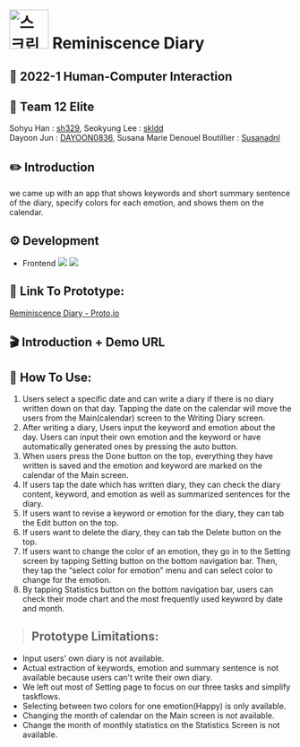 # <img width="70" alt="스크린샷 2022-06-07 오후 7 09 05" src="https://user-images.githubusercontent.com/58158103/172359892-4d07081f-ce45-4197-a4e1-fe8ed402248f.png"> Reminiscence Diary
## 📖 2022-1 Human-Computer Interaction</br>
## 👏 Team 12 Elite</br>
Sohyu Han : [sh329](https://github.com/sh329), Seokyung Lee : [skldd](https://github.com/skldd)</br>
Dayoon Jun : [DAYOON0836](https://github.com/DAYOON0836), Susana Marie Denouel Boutillier : [Susanadnl](https://github.com/Susanadnl)</br>
## ✏️ Introduction 
we came up with an app that shows keywords and short summary sentence of the diary, specify colors for each emotion, and shows them on the calendar.
## ⚙️ Development
* Frontend <img src="https://img.shields.io/badge/React native-61DAFB? style=flat&logo=React&logoColor=white"/> <img src="https://img.shields.io/badge/Expo-000020? style=flat&logo=Expo&logoColor=white"/></br>
## 📎 Link To Prototype:
[Reminiscence Diary - Proto.io](https://share.proto.io/F4PKA5/)
## 🎬 Introduction + Demo URL

## 🔎 How To Use:
1.	Users select a specific date and can write a diary if there is no diary written down on that day. Tapping the date on the calendar will move the users from the Main(calendar) screen to the Writing Diary screen.
2.	After writing a diary, Users input the keyword and emotion about the day. Users can input their own emotion and the keyword or have automatically generated ones by pressing the auto button.
3.	When users press the Done button on the top, everything they have written is saved and the emotion and keyword are marked on the calendar of the Main screen.
4.	If users tap the date which has written diary, they can check the diary content, keyword, and emotion as well as summarized sentences for the diary.
5.	If users want to revise a keyword or emotion for the diary, they can tab the Edit button on the top.
6.	If users want to delete the diary, they can tab the Delete button on the top.
7.	If users want to change the color of an emotion, they go in to the Setting screen by tapping Setting button on the bottom navigation bar. Then, they tap the “select color for emotion” menu and can select color to change for the emotion.
8.	By tapping Statistics button on the bottom navigation bar, users can check their mode chart and the most frequently used keyword by date and month.
> ## <b>Prototype Limitations:</b>
<ul type="disc">
<li> Input users’ own diary is not available. </li>
<li> Actual extraction of keywords, emotion and summary sentence is not available because users can't write their own diary. </li>
<li> We left out most of Setting page to focus on our three tasks and simplify taskflows. </li>
<li> Selecting between two colors for one emotion(Happy) is only available. </li>
<li> Changing the month of calendar on the Main screen is not available. </li>
<li> Change the month of monthly statistics on the Statistics Screen is not available. </li>

